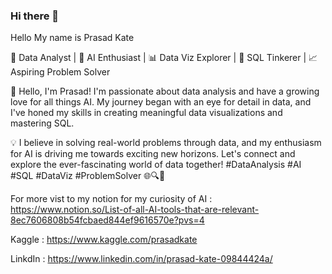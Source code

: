 ### Hi there 👋
Hello My name is Prasad Kate

🚀 Data Analyst | 🤖 AI Enthusiast | 📊 Data Viz Explorer | 📜 SQL Tinkerer | 📈 Aspiring Problem Solver

👋 Hello, I'm Prasad! I'm passionate about data analysis and have a growing love for all things AI. My journey began with an eye for detail in data, and I've honed my skills in creating meaningful data visualizations and mastering SQL.

💡 I believe in solving real-world problems through data, and my enthusiasm for AI is driving me towards exciting new horizons. Let's connect and explore the ever-fascinating world of data together! #DataAnalysis #AI #SQL #DataViz #ProblemSolver 🌐🔍🤝

For more vist to my notion for my curiosity of AI : https://www.notion.so/List-of-all-AI-tools-that-are-relevant-8ec7606808b54fcbaed844ef9616570e?pvs=4

Kaggle : https://www.kaggle.com/prasadkate

LinkdIn : https://www.linkedin.com/in/prasad-kate-09844424a/

<!--
**Prasadk1234/Prasadk1234** is a ✨ _special_ ✨ repository because its `README.md` (this file) appears on your GitHub profile.

Here are some ideas to get you started:

- 🔭 I’m currently working on ...
- 🌱 I’m currently learning ...
- 👯 I’m looking to collaborate on ...
- 🤔 I’m looking for help with ...
- 💬 Ask me about ...
- 📫 How to reach me: ...
- 😄 Pronouns: ...
- ⚡ Fun fact: ...
-->
